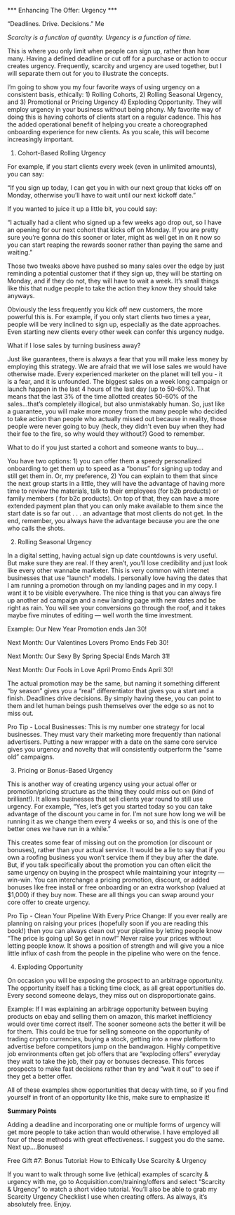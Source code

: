 *** Enhancing The Offer: Urgency *** 

“Deadlines. Drive. Decisions.”
Me

*Scarcity is a function of quantity. Urgency is a function of time.*

This is where you only limit when people can sign up, rather than how many. Having a defined deadline or cut off for a purchase or action to occur creates urgency. Frequently, scarcity and urgency are used together, but I will separate them out for you to illustrate the concepts.

I’m going to show you my four favorite ways of using urgency on a consistent basis, ethically: 1) Rolling Cohorts, 2) Rolling Seasonal Urgency, and 3) Promotional or Pricing Urgency 4) Exploding Opportunity. They will employ urgency in your business without being phony. My favorite way of doing this is having cohorts of clients start on a regular cadence. This has the added operational benefit of helping you create a choreographed onboarding experience for new clients. As you scale, this will become increasingly important.


1) Cohort-Based Rolling Urgency

For example, if you start clients every week (even in unlimited amounts), you can say:

“If you sign up today, I can get you in with our next group that kicks off on Monday, otherwise you’ll have to wait until our next kickoff date.”

If you wanted to juice it up a little bit, you could say:

“I actually had a client who signed up a few weeks ago drop out, so I have an opening for our next cohort that kicks off on Monday. If you are pretty sure you’re gonna do this sooner or later, might as well get in on it now so you can start reaping the rewards sooner rather than paying the same and waiting.”

Those two tweaks above have pushed so many sales over the edge by just reminding a potential customer that if they sign up, they will be starting on Monday, and if they do not, they will have to wait a week. It’s small things like this that nudge people to take the action they know they should take anyways.

Obviously the less frequently you kick off new customers, the more powerful this is. For example, if you only start clients two times a year, people will be very inclined to sign up, especially as the date approaches. Even starting new clients every other week can confer this urgency nudge.

What if I lose sales by turning business away?

Just like guarantees, there is always a fear that you will make less money by employing this strategy. We are afraid that we will lose sales we would have otherwise made. Every experienced marketer on the planet will tell you - it is a fear, and it is unfounded. The biggest sales on a week long campaign or launch happen in the last 4 hours of the last day (up to 50-60%). That means that the last 3% of the time allotted creates 50-60% of the sales...that’s completely illogical, but also unmistakably human. So, just like a guarantee, you will make more money from the many people who decided to take action than people who actually missed out because in reality, those people were never going to buy (heck, they didn't even buy when they had their fee to the fire, so why would they without?) Good to remember.


What to do if you just started a cohort and someone wants to buy….

You have two options: 1) you can offer them a speedy personalized onboarding to get them up to speed as a “bonus” for signing up today and still get them in. Or, my preference, 2) You can explain to them that since the next group starts in a little, they will have the advantage of having more time to review the materials, talk to their employees (for b2b products) or family members ( for b2c products). On top of that, they can have a more extended payment plan that you can only make available to them since the start date is so far out . . . an advantage that most clients do not get. In the end, remember, you always have the advantage because you are the one who calls the shots.


2) Rolling Seasonal Urgency

In a digital setting, having actual sign up date countdowns is very useful. But make sure they are real. If they aren’t, you’ll lose credibility and just look like every other wannabe marketer. This is very common with internet businesses that use “launch” models. I personally love having the dates that I am running a promotion through on my landing pages and in my copy. I want it to be visible everywhere. The nice thing is that you can always fire up another ad campaign and a new landing page with new dates and be right as rain. You will see your conversions go through the roof, and it takes maybe five minutes of editing — well worth the time investment.

Example: Our New Year Promotion ends Jan 30!

Next Month: Our Valentines Lovers Promo Ends Feb 30!

Next Month: Our Sexy By Spring Special Ends March 31!

Next Month: Our Fools in Love April Promo Ends April 30!

The actual promotion may be the same, but naming it something different “by season” gives you a “real” differentiator that gives you a start and a finish. Deadlines drive decisions. By simply having these, you can point to them and let human beings push themselves over the edge so as not to miss out.

Pro Tip - Local Businesses: This is my number one strategy for local businesses. They must vary their marketing more frequently than national advertisers. Putting a new wrapper with a date on the same core service gives you urgency and novelty that will consistently outperform the “same old” campaigns.


3) Pricing or Bonus-Based Urgency

This is another way of creating urgency using your actual offer or promotion/pricing structure as the thing they could miss out on (kind of brilliant!). It allows businesses that sell clients year round to still use urgency. For example, “Yes, let’s get you started today so you can take advantage of the discount you came in for. I’m not sure how long we will be running it as we change them every 4 weeks or so, and this is one of the better ones we have run in a while.”

This creates some fear of missing out on the promotion (or discount or bonuses), rather than your actual service. It would be a lie to say that if you own a roofing business you won’t service them if they buy after the date. But, if you talk specifically about the promotion you can often elicit the same urgency on buying in the prospect while maintaining your integrity — win-win. You can interchange a pricing promotion, discount, or added bonuses like free install or free onboarding or an extra workshop (valued at $1,000) if they buy now. These are all things you can swap around your core offer to create urgency.

Pro Tip - Clean Your Pipeline With Every Price Change: If you ever really are planning on raising your prices (hopefully soon if you are reading this book!) then you can always clean out your pipeline by letting people know “The price is going up! So get in now!” Never raise your prices without letting people know. It shows a position of strength and will give you a nice little influx of cash from the people in the pipeline who were on the fence.


4) Exploding Opportunity

On occasion you will be exposing the prospect to an arbitrage opportunity. The opportunity itself has a ticking time clock, as all great opportunities do. Every second someone delays, they miss out on disproportionate gains.

Example: If I was explaining an arbitrage opportunity between buying products on ebay and selling them on amazon, this market inefficiency would over time correct itself. The sooner someone acts the better it will be for them. This could be true for selling someone on the opportunity of trading crypto currencies, buying a stock, getting into a new platform to advertise before competitors jump on the bandwagon. Highly competitive job environments often get job offers that are “exploding offers” everyday they wait to take the job, their pay or bonuses decrease. This forces prospects to make fast decisions rather than try and “wait it out” to see if they get a better offer.

All of these examples show opportunities that decay with time, so if you find yourself in front of an opportunity like this, make sure to emphasize it!

**Summary Points**

Adding a deadline and incorporating one or multiple forms of urgency will get more people to take action than would otherwise. I have employed all four of these methods with great effectiveness. I suggest you do the same. Next up….Bonuses!

Free Gift #7: Bonus Tutorial: How to Ethically Use Scarcity & Urgency

If you want to walk through some live (ethical) examples of scarcity & urgency with me, go to Acquisition.com/training/offers and select “Scarcity & Urgency” to watch a short video tutorial. You’ll also be able to grab my Scarcity Urgency Checklist I use when creating offers. As always, it’s absolutely free. Enjoy.